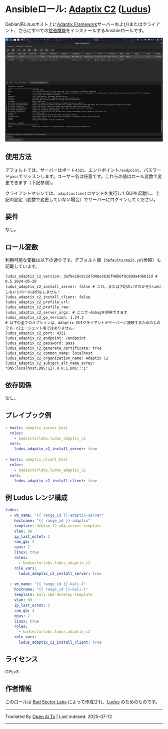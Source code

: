 # Ansibleロール: [Adaptix C2](https://adaptix-framework.gitbook.io/adaptix-framework) ([Ludus](https://ludus.cloud))

Debian系Linuxホスト上に[Adaptix Framework](https://adaptix-framework.gitbook.io/adaptix-framework)サーバーおよび/またはクライアント、さらにすべての[拡張機能](https://github.com/Adaptix-Framework/Extension-Kit)をインストールするAnsibleロールです。

![Adaptix Framework](https://raw.githubusercontent.com/badsectorlabs/ludus_adaptix_c2/main/docs/adaptix.png)

## 使用方法

デフォルトでは、サーバーはポート`4321`、エンドポイント`/endpoint`、パスワード`pass`でリッスンします。ユーザー名は任意です。これらの値はロール変数で変更できます（下記参照）。

クライアントマシンでは、`adaptixclient`コマンドを実行してGUIを起動し、上記の設定（変数で変更していない場合）でサーバーにログインしてください。

## 要件

なし。

## ロール変数

利用可能な変数は以下の通りです。デフォルト値（`defaults/main.yml`参照）も記載しています。

    ludus_adaptix_c2_version: 3af8e10c8c2d7d48e3636f48b0f9c80da4d6015d # 0.5 2024-05-28
    ludus_adaptix_c2_install_server: false # これ、または下記のいずれかをtrueにしないとロールは何もしません！
    ludus_adaptix_c2_install_client: false
    ludus_adaptix_c2_profile_url:
    ludus_adaptix_c2_profile_raw:
    ludus_adaptix_c2_server_args: # ここで-debugを使用できます
    ludus_adaptix_c2_go_version: 1.24.3
    # 以下の全てのオプションは、Adaptix GUIクライアントがサーバーに接続するためのものです。c2エージェント用ではありません。
    ludus_adaptix_c2_port: 4321
    ludus_adaptix_c2_endpoint: /endpoint
    ludus_adaptix_c2_password: pass
    ludus_adaptix_c2_generate_certificate: true
    ludus_adaptix_c2_common_name: localhost
    ludus_adaptix_c2_organization_name: Adaptix C2
    ludus_adaptix_c2_subject_alt_name_array: "DNS:localhost,DNS:127.0.0.1,DNS:::1"

## 依存関係

なし。

## プレイブック例

```yaml
- hosts: adaptix_server_host
  roles:
    - badsectorlabs.ludus_adaptix_c2
  vars:
    ludus_adaptix_c2_install_server: true

- hosts: adaptix_client_host
  roles:
    - badsectorlabs.ludus_adaptix_c2
  vars:
    ludus_adaptix_c2_install_client: true    
```
## 例 Ludus レンジ構成

```yaml
ludus:
  - vm_name: "{{ range_id }}-adaptix-server"
    hostname: "{{ range_id }}-adaptix"
    template: debian-12-x64-server-template
    vlan: 99
    ip_last_octet: 1
    ram_gb: 4
    cpus: 2
    linux: true
    roles:
      - badsectorlabs.ludus_adaptix_c2
    role_vars:
      ludus_adaptix_c2_install_server: true

  - vm_name: "{{ range_id }}-kali-1"
    hostname: "{{ range_id }}-kali-1"
    template: kali-x64-desktop-template
    vlan: 99
    ip_last_octet: 2
    ram_gb: 4
    cpus: 2
    linux: true
    roles:
      - badsectorlabs.ludus_adaptix_c2
    role_vars:
      ludus_adaptix_c2_install_client: true
```
## ライセンス

GPLv3

## 作者情報

このロールは [Bad Sector Labs](https://github.com/badsectorlabs) によって作成され、[Ludus](https://ludus.cloud/) のためのものです。


---


Tranlated By [Open Ai Tx](https://github.com/OpenAiTx/OpenAiTx) | Last indexed: 2025-07-12


---